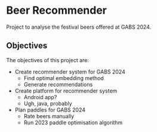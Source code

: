 # Beer Recommender

Project to analyse the festival beers offered at GABS 2024.

## Objectives

The objectives of this project are:

- Create recommender system for GABS 2024
    - Find optimal embedding method
    - Generate recommendations
- Create platform for recommender system
    - Android app?
    - Ugh, java, probably
- Plan paddles for GABS 2024
    - Rate beers manually
    - Run 2023 paddle optimisation algorithm